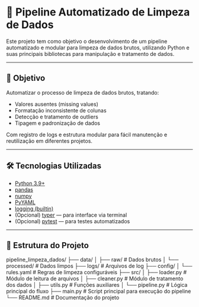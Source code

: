 # 🧼 Pipeline Automatizado de Limpeza de Dados

Este projeto tem como objetivo o desenvolvimento de um pipeline automatizado e modular para limpeza de dados brutos, utilizando Python e suas principais bibliotecas para manipulação e tratamento de dados.

---

## 📌 Objetivo

Automatizar o processo de limpeza de dados brutos, tratando:

- Valores ausentes (missing values)
- Formatação inconsistente de colunas
- Detecção e tratamento de outliers
- Tipagem e padronização de dados

Com registro de logs e estrutura modular para fácil manutenção e reutilização em diferentes projetos.

---

## 🛠️ Tecnologias Utilizadas

- [Python 3.9+](https://www.python.org/)
- [pandas](https://pandas.pydata.org/)
- [numpy](https://numpy.org/)
- [PyYAML](https://pyyaml.org/)
- [logging (builtin)](https://docs.python.org/3/library/logging.html)
- (Opcional) [typer](https://typer.tiangolo.com/) — para interface via terminal
- (Opcional) [pytest](https://docs.pytest.org/) — para testes automatizados

---

## 🧱 Estrutura do Projeto

pipeline_limpeza_dados/
├── data/
│   ├── raw/           # Dados brutos
│   └── processed/     # Dados limpos
├── logs/              # Arquivos de log
├── config/
│   └── rules.yaml     # Regras de limpeza configuráveis
├── src/
│   ├── loader.py      # Módulo de leitura de arquivos
│   ├── cleaner.py     # Módulo de tratamento dos dados
│   ├── utils.py       # Funções auxiliares
│   └── pipeline.py    # Lógica principal do fluxo
├── main.py            # Script principal para execução do pipeline
└── README.md          # Documentação do projeto
